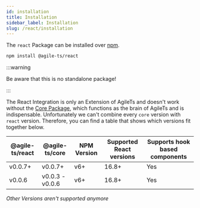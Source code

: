 ```yaml
---
id: installation
title: Installation
sidebar_label: Installation
slug: /react/installation
---
```


The `react` Package can be installed over [npm](https://www.npmjs.com/).

```bash npm2yarn
npm install @agile-ts/react 
```

:::warning

Be aware that this is no standalone package!

:::

The React Integration is only an Extension of AgileTs and doesn't work without the [Core Package](../core/Introduction.md),
which functions as the brain of AgileTs and is indispensable.
Unfortunately we can't combine every `core` version with `react` version.
Therefore, you can find a table that shows which versions fit together below.

| @agile-ts/react | @agile-ts/core          | NPM Version              | Supported React versions | Supports hook based components    |
| --------------- | ----------------------- | ------------------------ | -------------------------|---------------------------------- |
| v0.0.7+         | v0.0.7+                 | v6+                      | 16.8+                    | Yes                               |
| v0.0.6          | v0.0.3 - v0.0.6         | v6+                      | 16.8+                    | Yes                               | 
_Other Versions aren't supported anymore_
